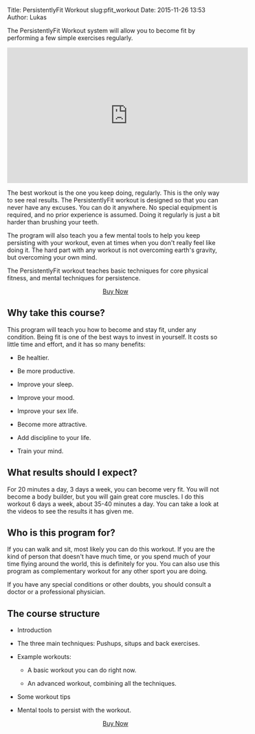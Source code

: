 Title: PersistentlyFit Workout
slug:pfit_workout
Date: 2015-11-26 13:53
Author: Lukas


The PersistentlyFit Workout system will allow you to become fit by performing a few simple exercises regularly.

<div style="text-align:center; margin:0 auto;">
<iframe width="560" height="315" src="https://www.youtube-nocookie.com/embed/5UzIucX_Lv0?rel=0" frameborder="0" allowfullscreen></iframe>
</div>

The best workout is the one you keep doing, regularly. This is the only way to see real results. The PersistentlyFit workout is designed so that you can never have any excuses. You can do it anywhere. No special equipment is required, and no prior experience is assumed. Doing it regularly is just a bit harder than brushing your teeth.

The program will also teach you a few mental tools to help you keep persisting with your workout, even at times when you don't really feel like doing it. The hard part with any workout is not overcoming earth's gravity, but overcoming your own mind.

The PersistentlyFit workout teaches basic techniques for core physical fitness,
and mental techniques for persistence.


<script src="https://gumroad.com/js/gumroad.js"></script>
<div style="text-align:center; margin:0 auto;">
<a target="_blank" class="gumroad-button" href="https://gum.co/XMbQx">Buy Now</a>
</div>


Why take this course?
---------------------

This program will teach you how to become and stay fit, under any condition. Being fit is one of the best ways to invest in yourself. It costs so little time and effort, and it has so many benefits:

- Be healtier.

- Be more productive.

- Improve your sleep.

- Improve your mood.

- Improve your sex life.

- Become more attractive.
- Add discipline to your life.

- Train your mind.



What results should I expect?
-----------------------------

For 20 minutes a day, 3 days a week, you can become very fit. You will not become a body builder, but you will gain great core muscles. I do this workout 6 days a week, about 35-40 minutes a day. You can take a look at the videos to see the results it has given me.

Who is this program for?
------------------------

If you can walk and sit, most likely you can do this workout. If you are the kind of person that doesn't have much time, or you spend much of your time flying around the world, this is definitely for you. You can also use this program as complementary workout for any other sport you are doing.

If you have any special conditions or other doubts, you should consult a doctor or a professional physician.

The course structure
--------------------

- Introduction

- The three main techniques: Pushups, situps and back exercises.

- Example workouts:

    - A basic workout you can do right now.

    - An advanced workout, combining all the techniques.

- Some workout tips

- Mental tools to persist with the workout.


<script src="https://gumroad.com/js/gumroad.js"></script>
<div style="text-align:center; margin:0 auto;">
<a target="_blank" class="gumroad-button" href="https://gum.co/XMbQx">Buy Now</a>
</div>
